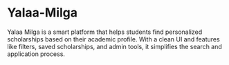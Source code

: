 # Yalaa-Milga
Yalaa Milga is a smart platform that helps students find personalized scholarships based on their academic profile. With a clean UI and features like filters, saved scholarships, and admin tools, it simplifies the search and application process.
